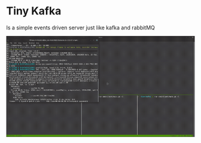 # Tiny Kafka

Is a simple events driven server just like kafka and rabbitMQ

![alt text](assets/output.gif)